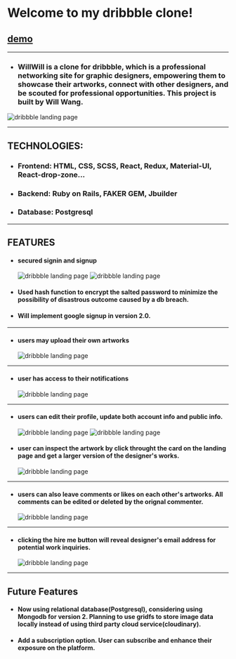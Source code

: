 # Welcome to my dribbble clone!

## [demo](willwang.org)

---

- ### WillWill is a clone for dribbble, which is a professional networking site for graphic designers, empowering them to showcase their artworks, connect with other designers, and be scouted for professional opportunities. This project is built by Will Wang.

![dribbble landing page](https://res.cloudinary.com/willwang/image/upload/v1612146695/Screen_Shot_2021-01-31_at_6.26.21_PM_lbfuez.png)

---

## TECHNOLOGIES:

- ### Frontend: HTML, CSS, SCSS, React, Redux, Material-UI, React-drop-zone...

- ### Backend: Ruby on Rails, FAKER GEM, Jbuilder

- ### Database: Postgresql

---

## FEATURES

- #### secured signin and signup
  ![dribbble landing page](https://res.cloudinary.com/willwang/image/upload/v1612146694/Screen_Shot_2021-01-31_at_6.27.05_PM_nuyava.png)
  ![dribbble landing page](https://res.cloudinary.com/willwang/image/upload/v1612146692/Screen_Shot_2021-01-31_at_6.27.14_PM_ag9ymd.png)
- #### Used hash function to encrypt the salted password to minimize the possibility of disastrous outcome caused by a db breach.
- #### Will implement google signup in version 2.0.

---

- #### users may upload their own artworks

  ![dribbble landing page](https://res.cloudinary.com/willwang/image/upload/v1612146688/Screen_Shot_2021-01-31_at_6.30.05_PM_awrlkj.png)

---

- #### user has access to their notifications

  ![dribbble landing page](https://res.cloudinary.com/willwang/image/upload/v1612146691/Screen_Shot_2021-01-31_at_6.26.52_PM_i0bdyg.png)

---

- #### users can edit their profile, update both account info and public info.

  ![dribbble landing page](https://res.cloudinary.com/willwang/image/upload/v1612146688/Screen_Shot_2021-01-31_at_6.30.28_PM_tsi7rv.png)
  ![dribbble landing page](https://res.cloudinary.com/willwang/image/upload/v1612146687/Screen_Shot_2021-01-31_at_6.30.38_PM_u81y79.png)

- #### user can inspect the artwork by click throught the card on the landing page and get a larger version of the designer's works.
  ![dribbble landing page](https://res.cloudinary.com/willwang/image/upload/v1612146693/Screen_Shot_2021-01-31_at_6.29.27_PM_tfr0zq.png)

---

- #### users can also leave comments or likes on each other's artworks. All comments can be edited or deleted by the orignal commenter.
  ![dribbble landing page](https://res.cloudinary.com/willwang/image/upload/v1612146700/Screen_Shot_2021-01-31_at_6.28.13_PM_bdzcvg.png)

---

- #### clicking the hire me button will reveal designer's email address for potential work inquiries.

  ![dribbble landing page](https://res.cloudinary.com/willwang/image/upload/v1612146691/Screen_Shot_2021-01-31_at_6.29.50_PM_d689yk.png)

---

## Future Features

- #### Now using relational database(Postgresql), considering using Mongodb for version 2. Planning to use gridfs to store image data locally instead of using third party cloud service(cloudinary).
- #### Add a subscription option. User can subscribe and enhance their exposure on the platform.

<br>
<br>
<br>
<br>
<br>
<br>
<br>
